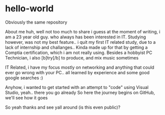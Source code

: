 # hello-world
Obviously the same repository

About me huh, well not too much to share i guess
at the moment of writing, i am a 23 year old guy. who always has been interested in IT.
Studying however, was not my best feature.. i quit my first IT related study, due to a lack of internship and challanges..
Kinda made up for that by getting a Comptia certification, which i am not really using.
Besides a hobbyist PC Technician, i also [b]try[/b] to produce, and mix music sometimes

IT Related, i have my focus mostly on networking and anything that could ever go wrong with your PC.. all learned by experience and some good google searches :)

Anyhow, i wanted to get started with an attempt to "code" using Visual Studio, yeah.. there you go already
So here the journey begins on GitHub, we'll see how it goes

So yeah thanks and see yall around (is this even public)?
